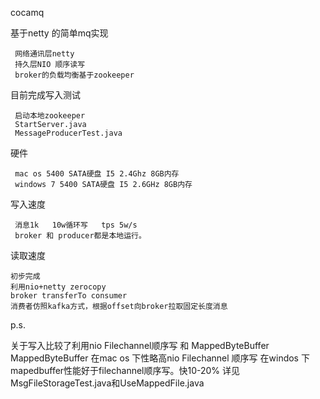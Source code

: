 
cocamq

基于netty 的简单mq实现

     网络通讯层netty
     持久层NIO 顺序读写
     broker的负载均衡基于zookeeper

目前完成写入测试

     启动本地zookeeper
     StartServer.java
     MessageProducerTest.java

硬件 

     mac os 5400 SATA硬盘 I5 2.4Ghz 8GB内存
     windows 7 5400 SATA硬盘 I5 2.6GHz 8GB内存
     
写入速度

     消息1k   10w循环写   tps 5w/s
     broker 和 producer都是本地运行。
读取速度

    初步完成
    利用nio+netty zerocopy
    broker transferTo consumer
    消费者仿照kafka方式，根据offset向broker拉取固定长度消息

p.s.

   关于写入比较了利用nio Filechannel顺序写 和 MappedByteBuffer
   MappedByteBuffer 在mac os 下性略高nio Filechannel 顺序写
                    在windos 下mapedbuffer性能好于filechannel顺序写。快10-20%
   详见MsgFileStorageTest.java和UseMappedFile.java

